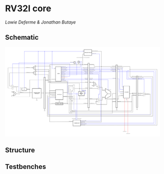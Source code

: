 # RV32I core

*Lowie Deferme & Jonathan Butaye*

## Schematic

![Overview](./res/core.svg)

## Structure

## Testbenches

